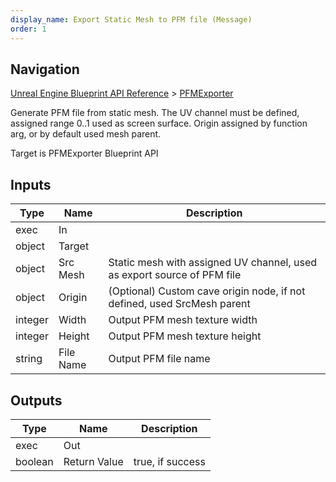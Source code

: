 ```yaml
---
display_name: Export Static Mesh to PFM file (Message)
order: 1
---
```

## Navigation

[Unreal Engine Blueprint API Reference](https://dev.epicgames.com/documentation/en-us/unreal-engine/BlueprintAPI) > [PFMExporter](https://dev.epicgames.com/documentation/en-us/unreal-engine/BlueprintAPI/PFMExporter)

Generate PFM file from static mesh.
The UV channel must be defined, assigned range 0..1 used as screen surface.
Origin assigned by function arg, or by default used mesh parent.

Target is PFMExporter Blueprint API

## Inputs

| Type | Name | Description |
| --- | --- | --- |
| exec | In |  |
| object | Target |  |
| object | Src Mesh | Static mesh with assigned UV channel, used as export source of PFM file |
| object | Origin | (Optional) Custom cave origin node, if not defined, used SrcMesh parent |
| integer | Width | Output PFM mesh texture width |
| integer | Height | Output PFM mesh texture height |
| string | File Name | Output PFM file name |

## Outputs

| Type | Name | Description |
| --- | --- | --- |
| exec | Out |  |
| boolean | Return Value | true, if success |
